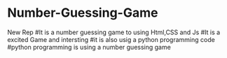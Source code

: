 # Number-Guessing-Game
New Rep
#It is a number guessing game to using Html,CSS and Js
#It is a excited Game and intersting
#it is also usig a python programming code
#python programming is using a number guessing game
